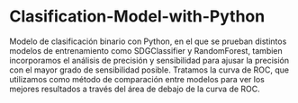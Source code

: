 # Clasification-Model-with-Python
Modelo de clasificación binario con Python, en el que se prueban distintos modelos de entrenamiento como SDGClassifier y RandomForest, tambien incorporamos el análisis de precisión y sensibilidad para ajusar la precisión con el mayor grado de sensibilidad posible.
Tratamos la curva de ROC, que utilizamos como método de comparación entre modelos para ver los mejores resultados a través del área de debajo de la curva de ROC.
